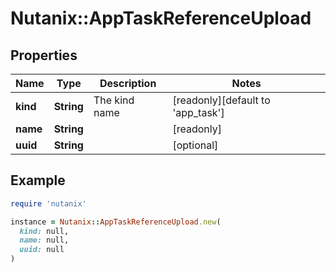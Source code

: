 # Nutanix::AppTaskReferenceUpload

## Properties

| Name | Type | Description | Notes |
| ---- | ---- | ----------- | ----- |
| **kind** | **String** | The kind name | [readonly][default to &#39;app_task&#39;] |
| **name** | **String** |  | [readonly] |
| **uuid** | **String** |  | [optional] |

## Example

```ruby
require 'nutanix'

instance = Nutanix::AppTaskReferenceUpload.new(
  kind: null,
  name: null,
  uuid: null
)
```

